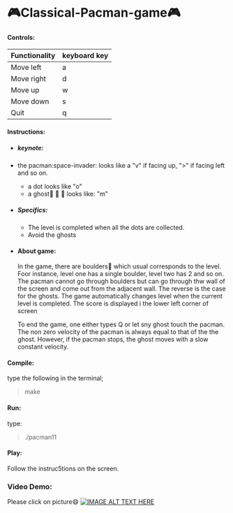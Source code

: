 # :video_game:Classical-Pacman-game:video_game:
#### Controls:
 |Functionality | keyboard key |
| ------------ | ------------ |
| Move left |   a |
| Move right |   d |
| Move up |  w |
| Move down |   s |
| Quit|       q |

#### Instructions:
- ##### keynote:

- the pacman:space-invader: looks like a "v" if facing up, ">" if facing left and so on.
  - a dot looks like "o"
  - a ghost:ghost: :ghost: :ghost: looks like: "m"
 -  ##### Specifics:  
     - The level is completed when all the dots are collected.
    - Avoid the ghosts

- #### About game:
   In the game, there are boulders:department_store: which usual corresponds to the level. Foor instance, level one has a single boulder, level two
 has 2 and so on. The pacman cannot go through boulders but can go through thw wall of the screen and come out from the adjacent wall.
 The reverse is the case for the ghosts. The game automatically changes level when the current level is completed. The score is displayed i the lower
 left corner of screen
 
  To end the game, one either types Q or let sny ghost touch the pacman. The non zero velocity of the pacman is always equal to that of the
 the ghost. However, if the pacman stops, the ghost moves with a slow constant velocity.
 

#### Compile:
type the following in the terminal;
>make

#### Run:
type:
>./pacman11
#### Play:
Follow the instruc5tions on the screen.
### Video Demo:
Please click on picture:smile:
[![IMAGE ALT TEXT HERE](https://img.youtube.com/vi/2_fUEtnxpiQ/0.jpg)](https://www.youtube.com/watch?v=2_fUEtnxpiQ&feature=youtu.be)
